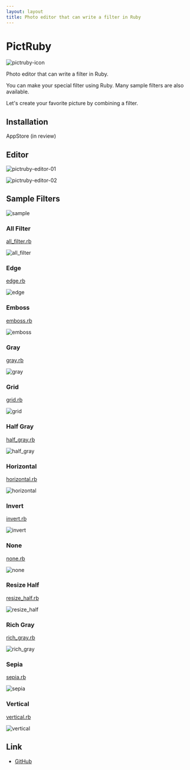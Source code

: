 ```yaml
---
layout: layout
title: Photo editor that can write a filter in Ruby
---
```

# PictRuby

![pictruby-icon](images/pictruby-icon.png)

Photo editor that can write a filter in Ruby.

You can make your special filter using Ruby. Many sample filters are also available.

Let's create your favorite picture by combining a filter.

## Installation

AppStore (in review)

## Editor

![pictruby-editor-01](images/pictruby-editor-01.jpg)

![pictruby-editor-02](images/pictruby-editor-02.jpg)

## Sample Filters

![sample](images/sample.jpg)

### All Filter

[all_filter.rb](https://github.com/ongaeshi/PictRuby/blob/master/resources/sample/all_filter.rb)

![all_filter](images/all_filter.jpg)

### Edge

[edge.rb](https://github.com/ongaeshi/PictRuby/blob/master/resources/sample/edge.rb)

![edge](images/edge.jpg)

### Emboss

[emboss.rb](https://github.com/ongaeshi/PictRuby/blob/master/resources/sample/emboss.rb)

![emboss](images/emboss.jpg)

### Gray

[gray.rb](https://github.com/ongaeshi/PictRuby/blob/master/resources/sample/gray.rb)

![gray](images/gray.jpg)

### Grid

[grid.rb](https://github.com/ongaeshi/PictRuby/blob/master/resources/sample/grid.rb)

![grid](images/grid.jpg)

### Half Gray

[half_gray.rb](https://github.com/ongaeshi/PictRuby/blob/master/resources/sample/half_gray.rb)

![half_gray](images/half_gray.jpg)

### Horizontal

[horizontal.rb](https://github.com/ongaeshi/PictRuby/blob/master/resources/sample/horizontal.rb)

![horizontal](images/horizontal.jpg)

### Invert

[invert.rb](https://github.com/ongaeshi/PictRuby/blob/master/resources/sample/invert.rb)

![invert](images/invert.jpg)

### None

[none.rb](https://github.com/ongaeshi/PictRuby/blob/master/resources/sample/none.rb)

![none](images/none.jpg)

### Resize Half

[resize_half.rb](https://github.com/ongaeshi/PictRuby/blob/master/resources/sample/resize_half.rb)

![resize_half](images/resize_half.jpg)

### Rich Gray

[rich_gray.rb](https://github.com/ongaeshi/PictRuby/blob/master/resources/sample/rich_gray.rb)

![rich_gray](images/rich_gray.jpg)

### Sepia

[sepia.rb](https://github.com/ongaeshi/PictRuby/blob/master/resources/sample/sepia.rb)

![sepia](images/sepia.jpg)

### Vertical

[vertical.rb](https://github.com/ongaeshi/PictRuby/blob/master/resources/sample/vertical.rb)

![vertical](images/vertical.jpg)

## Link

- [GitHub](https://github.com/ongaeshi/PictRuby)
